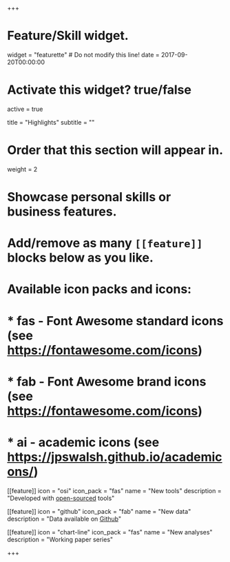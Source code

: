 +++
# Feature/Skill widget.
widget = "featurette"  # Do not modify this line!
date = 2017-09-20T00:00:00

# Activate this widget? true/false
active = true

title = "Highlights"
subtitle = ""

# Order that this section will appear in.
weight = 2

# Showcase personal skills or business features.
# 
# Add/remove as many `[[feature]]` blocks below as you like.
# 
# Available icon packs and icons:
# * fas - Font Awesome standard icons (see https://fontawesome.com/icons)
# * fab - Font Awesome brand icons (see https://fontawesome.com/icons)
# * ai - academic icons (see https://jpswalsh.github.io/academicons/)

[[feature]]
  icon = "osi"
  icon_pack = "fas"
  name = "New tools"
  description = "Developed with [open-sourced](https://github.com/campushri) tools"

[[feature]]
  icon = "github"
  icon_pack = "fab"
  name = "New data"
  description = "Data available on [Github](https://github.com/campushri)"

[[feature]]
  icon = "chart-line"
  icon_pack = "fas"
  name = "New analyses"
  description = "Working paper series"  

+++
